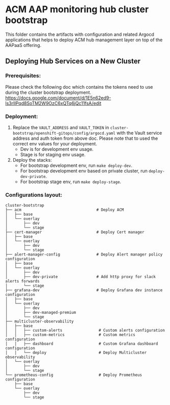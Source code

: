 # ACM AAP monitoring hub cluster bootstrap

This folder contains the artifacts with configuration and related Argocd applications that helps to deploy ACM hub management layer on top of the AAPaaS offering.

## Deploying Hub Services on a New Cluster


### Prerequisites:
Please check the following doc which contains the tokens need to use during the cluster bootstrap deployment.
https://docs.google.com/document/d/1E5n62ed9-ls3rIIPqd8SoTM2W9OzC6xQTq6jQc11fsA/edit


### Deployment:
1. Replace the `VAULT_ADDRESS` and `VAULT_TOKEN` in `cluster-bootstrap/openshift-gitops/config/argocd.yaml` with the Vault service address and auth token from above doc.
   Please note that to used the correct env values for your deployment. 
   * Dev is for development env usage. 
   * Stage is for staging env usage.
2. Deploy the stacks:
   * For bootstrap development env, run `make deploy-dev`.
   * For bootstrap development env based on private cluster, run `deploy-dev-private`.
   * For bootstrap stage env, run `make deploy-stage`.


### Configurations layout:
    cluster-bootstrap
    ├── acm                                 # Deploy ACM
    │   ├── base
    │   └── overlay
    │       ├── dev                            
    │       └── stage        
    ├── cert-manager                        # Deploy Cert manager
    │   ├── base      
    │   └── overlay
    │       ├── dev                            
    │       └── stage                
    ├── alert-manager-config                # Deploy Alert manager policy configuration
    │   ├── base
    │   └── overlay
    │       ├── dev                            
    │       ├── dev-private                 # Add http proxy for slack alerts forwards
    │       └── stage
    ├── grafana-dev                         # Deploy Grafana dev instance configuration
    │   ├── base   
    │   └── overlay
    │       ├── dev  
    │       ├── dev-managed-premium 
    │       └── stage                             
    ├── multicluster-observability
    │   ├── base
    │   │   ├── custom-alerts                # Custom alerts configuration
    │   │   ├── custom-metrics               # Custom metrics configuration
    │   │   ├── dashboard                    # Custom Grafana dashboard configuration
    │   │   └── deploy                       # Deploy Multicluster observability
    │   └── overlay  
    │       ├── dev
    │       └── stage  
    └── prometheus-config                    # Deploy Prometheus configuration
        ├── base                             
        └── overlay  
            ├── dev
            └── stage
